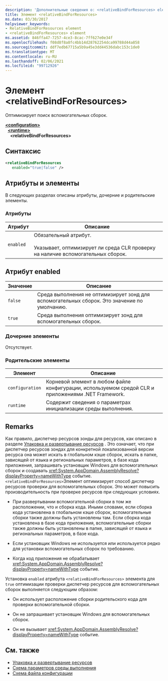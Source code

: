 ```yaml
---
description: 'Дополнительные сведения о: <relativeBindForResources> element'
title: Элемент <relativeBindForResources>
ms.date: 03/30/2017
helpviewer_keywords:
- RelativeBindForResources element
- <relativeBindForResources> element
ms.assetid: 846ffa47-7257-4ce3-8cac-7ff627e0e34f
ms.openlocfilehash: f08d8f8a8fc4bb14d28762254dca99788d44a858
ms.sourcegitcommit: ddf7edb67715a5b9a45e3dd44536dabc153c1de0
ms.translationtype: MT
ms.contentlocale: ru-RU
ms.lasthandoff: 02/06/2021
ms.locfileid: "99712926"
---
```

# <a name="relativebindforresources-element"></a>Элемент \<relativeBindForResources>

Оптимизирует поиск вспомогательных сборок.  
  
[**\<configuration>**](../configuration-element.md)\
&nbsp;&nbsp;[**\<runtime>**](runtime-element.md)\
&nbsp;&nbsp;&nbsp;&nbsp;**\<relativeBindForResources>**  
  
## <a name="syntax"></a>Синтаксис  
  
```xml
<relativeBindForResources
   enabled="true|false" />  
```  
  
## <a name="attributes-and-elements"></a>Атрибуты и элементы  

 В следующих разделах описаны атрибуты, дочерние и родительские элементы.  
  
### <a name="attributes"></a>Атрибуты  
  
|Атрибут|Описание|  
|---------------|-----------------|  
|`enabled`|Обязательный атрибут.<br /><br /> Указывает, оптимизирует ли среда CLR проверку на наличие вспомогательных сборок.|  
  
## <a name="enabled-attribute"></a>Атрибут enabled  
  
|Значение|Описание|  
|-----------|-----------------|  
|`false`|Среда выполнения не оптимизирует зонд для вспомогательных сборок. Это значение по умолчанию.|  
|`true`|Среда выполнения оптимизирует зонд для вспомогательных сборок.|  
  
### <a name="child-elements"></a>Дочерние элементы  

 Отсутствует.  
  
### <a name="parent-elements"></a>Родительские элементы  
  
|Элемент|Описание|  
|-------------|-----------------|  
|`configuration`|Корневой элемент в любом файле конфигурации, используемом средой CLR и приложениями .NET Framework.|  
|`runtime`|Содержит сведения о параметрах инициализации среды выполнения.|  
  
## <a name="remarks"></a>Remarks  

 Как правило, диспетчер ресурсов зонды для ресурсов, как описано в разделе [Упаковка и развертывание ресурсов](../../../resources/packaging-and-deploying-resources-in-desktop-apps.md) . Это означает, что при диспетчер ресурсов зондах для конкретной локализованной версии ресурса она может искать в глобальном кэше сборок, искать в папке, зависящей от языка и региональных параметров, в базе кода приложения, запрашивать установщик Windows для вспомогательных сборок и создавать <xref:System.AppDomain.AssemblyResolve?displayProperty=nameWithType> событие. `<relativeBindForResources>`Элемент оптимизирует способ диспетчер ресурсов проверки для вспомогательных сборок. Это может повысить производительность при проверке ресурсов при следующих условиях.  
  
- При развертывании вспомогательной сборки в том же расположении, что и сборка кода. Иными словами, если сборка кода установлена в глобальном кэше сборок, вспомогательные сборки также должны быть установлены там. Если сборка кода установлена в базе кода приложения, вспомогательные сборки также должны быть установлены в папке, зависящей от языка и региональных параметров, в базе кода.  
  
- Если установщик Windows не используется или используется редко для установки вспомогательных сборок по требованию.  
  
- Когда код приложения не обрабатывает <xref:System.AppDomain.AssemblyResolve?displayProperty=nameWithType> событие.  
  
 Установка `enabled` атрибута `<relativeBindForResources>` элемента для `true` оптимизации проверки диспетчер ресурсов для вспомогательных сборок выполняется следующим образом:  
  
- Он использует расположение сборки родительского кода для проверки вспомогательной сборки.  
  
- Он не запрашивает установщик Windows для вспомогательных сборок.  
  
- Он не вызывает <xref:System.AppDomain.AssemblyResolve?displayProperty=nameWithType> событие.  
  
## <a name="see-also"></a>См. также

- [Упаковка и развертывание ресурсов](../../../resources/packaging-and-deploying-resources-in-desktop-apps.md)
- [Схема параметров среды выполнения](index.md)
- [Схема файла конфигурации](../index.md)
